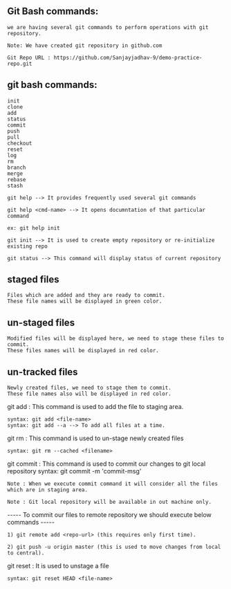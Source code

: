 Git Bash commands: 
------------------
    we are having several git commands to perform operations with git repository.

    Note: We have created git repository in github.com

    Git Repo URL : https://github.com/Sanjayjadhav-9/demo-practice-repo.git

git bash commands:
------------------
    init
    clone
    add
    status
    commit
    push
    pull
    checkout
    reset
    log
    rm
    branch
    merge
    rebase
    stash

    git help --> It provides frequently used several git commands

    git help <cmd-name> --> It opens documntation of that particular command

    ex: git help init

    git init --> It is used to create empty repository or re-initialize existing repo

    git status --> This command will display status of current repository

staged files
------------
    Files which are added and they are ready to commit.
    These file names will be displayed in green color.

un-staged files
---------------
    Modified files will be displayed here, we need to stage these files to commit.
    These files names will be displayed in red color.

un-tracked files
----------------
    Newly created files, we need to stage them to commit.
    These file names also will be displayed in red color. 

git add : This command is used to add the file to staging area.

    syntax: git add <file-name>
    syntax: git add --a --> To add all files at a time.

git rm : This command is used to un-stage newly created files

    syntax: git rm --cached <filename>

git commit : This command is used to commit our changes to git local repository
    syntax: git commit -m 'commit-msg'

    Note : When we execute commit command it will consider all the files which are in staging area.

    Note : Git local repository will be available in out machine only.

----- To commit our files to remote repository we should execute below commands -----

    1) git remote add <repo-url> (this requires only first time).  

    2) git push -u origin master (this is used to move changes from local to central).

git reset : It is used to unstage a file

    syntax: git reset HEAD <file-name>
